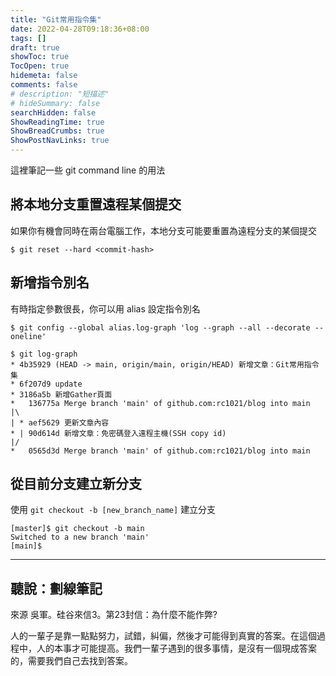 ```yaml
---
title: "Git常用指令集"
date: 2022-04-28T09:18:36+08:00
tags: []
draft: true
showToc: true
TocOpen: true
hidemeta: false
comments: false
# description: "短描述"
# hideSummary: false
searchHidden: false
ShowReadingTime: true
ShowBreadCrumbs: true
ShowPostNavLinks: true
---
```


這裡筆記一些 git command line 的用法

## 將本地分支重置遠程某個提交

如果你有機會同時在兩台電腦工作，本地分支可能要重置為遠程分支的某個提交

```
$ git reset --hard <commit-hash>
```

## 新增指令別名

有時指定參數很長，你可以用 alias 設定指令別名

```
$ git config --global alias.log-graph 'log --graph --all --decorate --oneline'

$ git log-graph
* 4b35929 (HEAD -> main, origin/main, origin/HEAD) 新增文章：Git常用指令集
* 6f207d9 update
* 3186a5b 新增Gather頁面
*   136775a Merge branch 'main' of github.com:rc1021/blog into main
|\
| * aef5629 更新文章內容
* | 90d614d 新增文章：免密碼登入遠程主機(SSH copy id)
|/
*   0565d3d Merge branch 'main' of github.com:rc1021/blog into main
```

## 從目前分支建立新分支

使用 `git checkout -b [new_branch_name]` 建立分支

```
[master]$ git checkout -b main
Switched to a new branch 'main'
[main]$ 
```

---

## 聽說：劃線筆記

來源 吳軍。硅谷來信3。第23封信：為什麼不能作弊?

人的一輩子是靠一點點努力，試錯，糾偏，然後才可能得到真實的答案。在這個過程中，人的本事才可能提高。我們一輩子遇到的很多事情，是沒有一個現成答案的，需要我們自己去找到答案。
